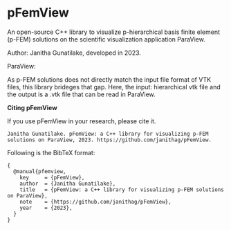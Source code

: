 # pFemView
An open-source C++ library to visualize p-hierarchical basis finite element (p-FEM) solutions on the scientific visualization application ParaView.

  Author: Janitha Gunatilake, developed in 2023.

ParaView:

As p-FEM solutions does not directly match the input file format of VTK files, this library brideges that gap.
Here, the input: hierarchical vtk file and the output is a .vtk file that can be read in ParaView.

**Citing pFemView**

If you use pFemView in your research, please cite it.  

    Janitha Gunatilake. pFemView: a C++ library for visualizing p-FEM solutions on ParaView, 2023. https://github.com/janithag/pFemView.
    
Following is the BibTeX format:
```
{
  @manual{pfemview,
    key     = {pFemView},
    author  = {Janitha Gunatilake},
    title   = {pFemView: a C++ library for visualizing p-FEM solutions on ParaView},
    note    = {https://github.com/janithag/pFemView},
    year    = {2023},
  }
}
```

